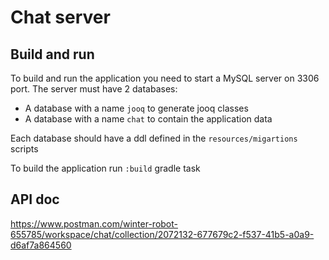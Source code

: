 # Chat server

## Build and run
To build and run the application you need to start a MySQL server on 3306 port.
The server must have 2 databases:
* A database with a name `jooq` to generate jooq classes
* A database with a name `chat` to contain the application data

Each database should have a ddl defined in the `resources/migartions` scripts

To build the application run `:build` gradle task

## API doc
https://www.postman.com/winter-robot-655785/workspace/chat/collection/2072132-677679c2-f537-41b5-a0a9-d6af7a864560